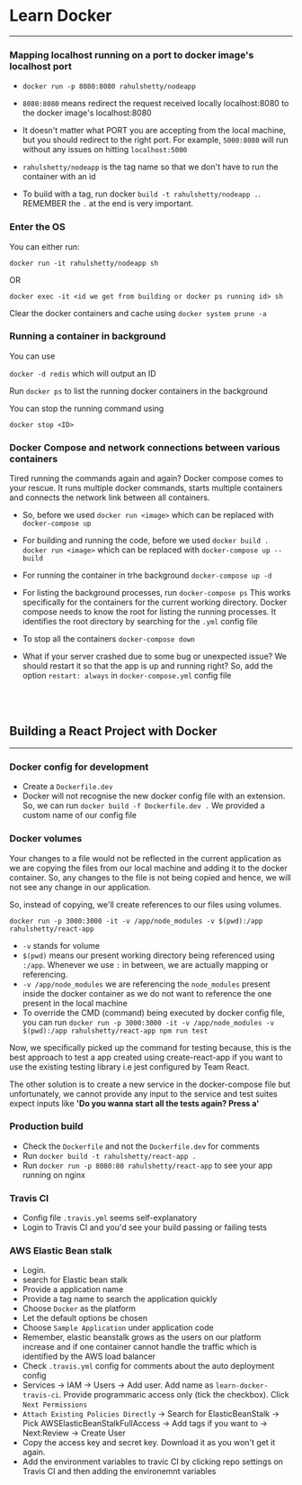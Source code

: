 # Learn Docker

---

### Mapping localhost running on a port to docker image's localhost port

- `docker run -p 8080:8080 rahulshetty/nodeapp`

- `8080:8080` means redirect the request received locally localhost:8080 to the docker image's localhost:8080

- It doesn't matter what PORT you are accepting from the local machine, but you should redirect to the right port. For example, `5000:8080` will run without any issues on hitting `localhost:5000`

- `rahulshetty/nodeapp` is the tag name so that we don't have to run the container with an id

- To build with a tag, run docker `build -t rahulshetty/nodeapp .`. REMEMBER the `.` at the end is very important.

### Enter the OS

You can either run:

`docker run -it rahulshetty/nodeapp sh`

OR

`docker exec -it <id we get from building or docker ps running id> sh`

Clear the docker containers and cache using
`docker system prune -a`

### Running a container in background

You can use

`docker -d redis` which will output an ID

Run `docker ps` to list the running docker containers in the background

You can stop the running command using

`docker stop <ID>`

### Docker Compose and network connections between various containers

Tired running the commands again and again? Docker compose comes to your rescue. It runs multiple docker commands, starts multiple containers and connects the network link between all containers.

- So, before we used
  `docker run <image>`
  which can be replaced with
  `docker-compose up`

- For building and running the code, before we used
  `docker build .`
  `docker run <image>`
  which can be replaced with
  `docker-compose up --build`
- For running the container in trhe background
  `docker-compose up -d`
- For listing the background processes, run
  `docker-compose ps`
  This works specifically for the containers for the current working directory. Docker compose needs to know the root for listing the running processes. It identifies the root directory by searching for the `.yml` config file
- To stop all the containers
  `docker-compose down`
- What if your server crashed due to some bug or unexpected issue? We should restart it so that the app is up and running right? So, add the option `restart: always` in `docker-compose.yml` config file

<br /><br />

## Building a React Project with Docker

---

### Docker config for development

- Create a `Dockerfile.dev`
- Docker will not recognise the new docker config file with an extension. So, we can run
  `docker build -f Dockerfile.dev .`
  We provided a custom name of our config file

### Docker volumes

Your changes to a file would not be reflected in the current application as we are copying the files from our local machine and adding it to the docker container. So, any changes to the file is not being copied and hence, we will not see any change in our application.

So, instead of copying, we'll create references to our files using volumes.

`docker run -p 3000:3000 -it -v /app/node_modules -v $(pwd):/app rahulshetty/react-app`

- `-v` stands for volume
- `$(pwd)` means our present working directory being referenced using `:/app`. Whenever we use `:` in between, we are actually mapping or referencing.
- `-v /app/node_modules` we are referencing the `node_modules` present inside the docker container as we do not want to reference the one present in the local machine
- To override the CMD (command) being executed by docker config file, you can run
  `docker run -p 3000:3000 -it -v /app/node_modules -v $(pwd):/app rahulshetty/react-app npm run test`

Now, we specifically picked up the command for testing because, this is the best approach to test a app created using create-react-app if you want to use the existing testing library i.e jest configured by Team React.

The other solution is to create a new service in the docker-compose file but unfortunately, we cannot provide any input to the service and test suites expect inputs like **'Do you wanna start all the tests again? Press a'**

### Production build

- Check the `Dockerfile` and not the `Dockerfile.dev` for comments
- Run `docker build -t rahulshetty/react-app .`
- Run `docker run -p 8080:80 rahulshetty/react-app` to see your app running on nginx

### Travis CI

- Config file `.travis.yml` seems self-explanatory
- Login to Travis CI and you'd see your build passing or failing tests

### AWS Elastic Bean stalk

- Login.
- search for Elastic bean stalk
- Provide a application name
- Provide a tag name to search the application quickly
- Choose `Docker` as the platform
- Let the default options be chosen
- Choose `Sample Application` under application code
- Remember, elastic beanstalk grows as the users on our platform increase and if one container cannot handle the traffic which is identified by the AWS load balancer
- Check `.travis.yml` config for comments about the auto deployment config
- Services -> IAM -> Users -> Add user. Add name as `learn-docker-travis-ci`. Provide programmaric access only (tick the checkbox). Click `Next Permissions`
- `Attach Existing Policies Directly` -> Search for ElasticBeanStalk -> Pick AWSElasticBeanStalkFullAccess -> Add tags if you want to -> Next:Review -> Create User
- Copy the access key and secret key. Download it as you won't get it again.
- Add the environment variables to travic CI by clicking repo settings on Travis CI and then adding the environemnt variables
